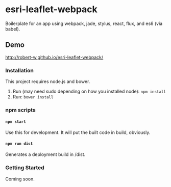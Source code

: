# esri-leaflet-webpack
Boilerplate for an app using webpack, jade, stylus, react, flux, and es6 (via babel).

## Demo
<a href='http://robert-w.github.io/esri-leaflet-webpack/'>http://robert-w.github.io/esri-leaflet-webpack/</a>

### Installation
<p>This project requires node.js and bower.</p>

<ol>
	<li>Run (may need sudo depending on how you installed node): <code>npm install</code></li>
	<li>Run: <code>bower install</code></li>
</ol>

### npm scripts

#### <code>npm start</code>
<p>Use this for development. It will put the built code in build, obviously.</p>

#### <code>npm run dist</code>
<p>Generates a deployment build in /dist.</p>

### Getting Started
<p>Coming soon.</p>
